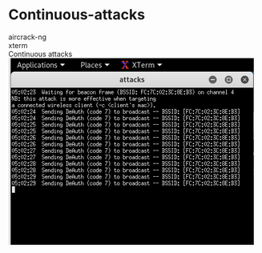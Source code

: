 # Continuous-attacks
aircrack-ng  
xterm  
Continuous attacks  
 ![Alt Text](https://github.com/zcvxcv/Continuous-attacks/blob/master/attacks.png)
